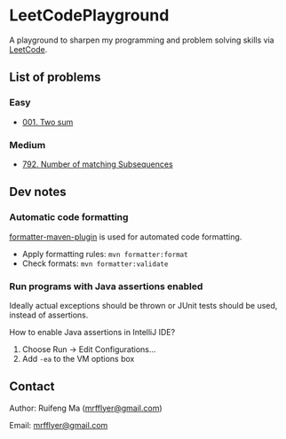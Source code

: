 # LeetCodePlayground

A playground to sharpen my programming and problem solving skills via [LeetCode](https://leetcode.com/).

## List of problems

### Easy
* [001. Two sum](src/main/java/easy/P001TwoSum/TwoSum.java)

### Medium
* [792. Number of matching Subsequences](src/main/java/medium/P792NumberOfMatchingSubSeqs/NumberOfMatchingSubSequences.java)

## Dev notes

### Automatic code formatting
[formatter-maven-plugin](https://code.revelc.net/formatter-maven-plugin/) is used for automated code formatting.
* Apply formatting rules: `mvn formatter:format`
* Check formats: `mvn formatter:validate`

### Run programs with Java assertions enabled
Ideally actual exceptions should be thrown or JUnit tests should be used, instead of assertions.

How to enable Java assertions in IntelliJ IDE?
1. Choose Run → Edit Configurations...
2. Add `-ea` to the VM options box

## Contact

Author: Ruifeng Ma (mrfflyer@gmail.com)

Email: mrfflyer@gmail.com
